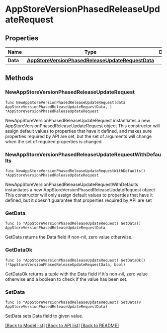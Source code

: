 # AppStoreVersionPhasedReleaseUpdateRequest

## Properties

Name | Type | Description | Notes
------------ | ------------- | ------------- | -------------
**Data** | [**AppStoreVersionPhasedReleaseUpdateRequestData**](AppStoreVersionPhasedReleaseUpdateRequestData.md) |  | 

## Methods

### NewAppStoreVersionPhasedReleaseUpdateRequest

`func NewAppStoreVersionPhasedReleaseUpdateRequest(data AppStoreVersionPhasedReleaseUpdateRequestData, ) *AppStoreVersionPhasedReleaseUpdateRequest`

NewAppStoreVersionPhasedReleaseUpdateRequest instantiates a new AppStoreVersionPhasedReleaseUpdateRequest object
This constructor will assign default values to properties that have it defined,
and makes sure properties required by API are set, but the set of arguments
will change when the set of required properties is changed

### NewAppStoreVersionPhasedReleaseUpdateRequestWithDefaults

`func NewAppStoreVersionPhasedReleaseUpdateRequestWithDefaults() *AppStoreVersionPhasedReleaseUpdateRequest`

NewAppStoreVersionPhasedReleaseUpdateRequestWithDefaults instantiates a new AppStoreVersionPhasedReleaseUpdateRequest object
This constructor will only assign default values to properties that have it defined,
but it doesn't guarantee that properties required by API are set

### GetData

`func (o *AppStoreVersionPhasedReleaseUpdateRequest) GetData() AppStoreVersionPhasedReleaseUpdateRequestData`

GetData returns the Data field if non-nil, zero value otherwise.

### GetDataOk

`func (o *AppStoreVersionPhasedReleaseUpdateRequest) GetDataOk() (*AppStoreVersionPhasedReleaseUpdateRequestData, bool)`

GetDataOk returns a tuple with the Data field if it's non-nil, zero value otherwise
and a boolean to check if the value has been set.

### SetData

`func (o *AppStoreVersionPhasedReleaseUpdateRequest) SetData(v AppStoreVersionPhasedReleaseUpdateRequestData)`

SetData sets Data field to given value.



[[Back to Model list]](../README.md#documentation-for-models) [[Back to API list]](../README.md#documentation-for-api-endpoints) [[Back to README]](../README.md)


